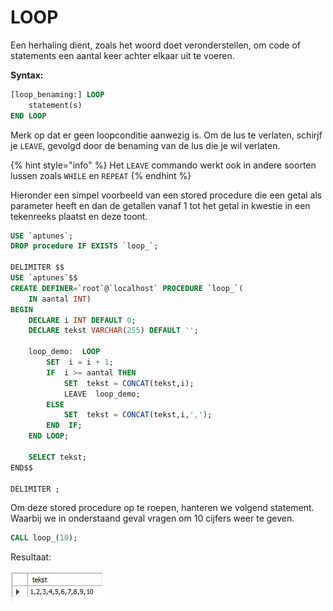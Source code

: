 # LOOP

Een herhaling dient, zoals het woord doet veronderstellen, om code of statements een aantal keer achter elkaar uit te voeren.

**Syntax:**

```sql
[loop_benaming:] LOOP
    statement(s)
END LOOP
```

Merk op dat er geen loopconditie aanwezig is. Om de lus te verlaten, schirjf je `LEAVE`, gevolgd door de benaming van de lus die je wil verlaten.

{% hint style="info" %}
Het `LEAVE` commando werkt ook in andere soorten lussen zoals `WHILE` en `REPEAT`
{% endhint %}

Hieronder een simpel voorbeeld van een stored procedure die een getal als parameter heeft en dan de getallen vanaf 1 tot het getal in kwestie in een tekenreeks plaatst en deze toont.

```sql
USE `aptunes`;
DROP procedure IF EXISTS `loop_`;

DELIMITER $$
USE `aptunes`$$
CREATE DEFINER=`root`@`localhost` PROCEDURE `loop_`(
    IN aantal INT)
BEGIN
    DECLARE i INT DEFAULT 0;
    DECLARE tekst VARCHAR(255) DEFAULT '';

    loop_demo:  LOOP
        SET  i = i + 1;
        IF  i >= aantal THEN
            SET  tekst = CONCAT(tekst,i);
            LEAVE  loop_demo;
        ELSE
            SET  tekst = CONCAT(tekst,i,',');
        END  IF;
    END LOOP;

    SELECT tekst; 
END$$

DELIMITER ;
```

Om deze stored procedure op te roepen, hanteren we volgend statement. Waarbij we in onderstaand geval vragen om 10 cijfers weer te geven.

```sql
CALL loop_(10);
```

Resultaat:

![](../../.gitbook/assets/loop.JPG)
